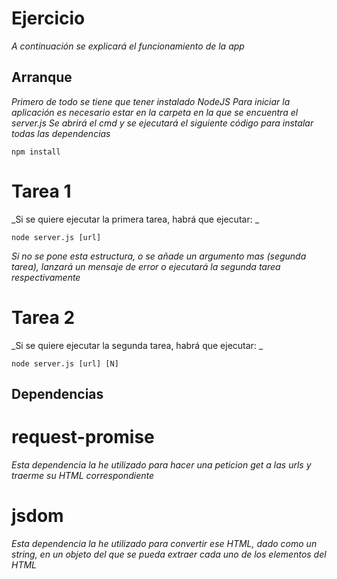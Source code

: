# Ejercicio
_A continuación se explicará el funcionamiento de la app_

## Arranque
_Primero de todo se tiene que tener instalado NodeJS_
_Para iniciar la aplicación es necesario estar en la carpeta en la que se encuentra el server.js_
_Se abrirá el cmd y se ejecutará el siguiente código para instalar todas las dependencias_
```
npm install
```
# Tarea 1
_Si se quiere ejecutar la primera tarea, habrá que ejecutar: _
```
node server.js [url]
```
_Si no se pone esta estructura, o se añade un argumento mas (segunda tarea), lanzará un mensaje de error o ejecutará la segunda tarea respectivamente_

# Tarea 2
_Si se quiere ejecutar la segunda tarea, habrá que ejecutar: _

```
node server.js [url] [N]
```
## Dependencias
# request-promise
_Esta dependencia la he utilizado para hacer una peticion get a las urls y traerme su HTML correspondiente_
# jsdom
_Esta dependencia la he utilizado para convertir ese HTML, dado como un string, en un objeto del que se pueda extraer cada uno de los elementos del HTML_
